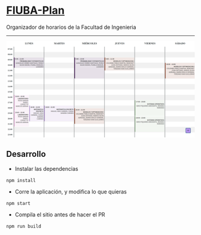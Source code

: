 # [FIUBA-Plan](https://fdelmazo.github.io/FIUBA-Plan/)

Organizador de horarios de la Facultad de Ingenieria 

---

![](public/fplan.png)

## Desarrollo

- Instalar las dependencias

```
npm install
```

- Corre la aplicación, y modifica lo que quieras

```
npm start
```

- Compila el sitio antes de hacer el PR

```
npm run build
```
